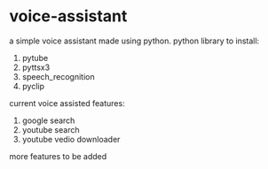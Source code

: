 # voice-assistant
a simple voice assistant made using python.
python library to install:
1.  pytube
2.  pyttsx3
3.  speech_recognition
4.  pyclip

current voice assisted features:
1.  google search
2.  youtube search
3.  youtube vedio downloader

more features to be added
